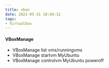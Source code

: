 ```yaml
---
title: vbox
date: 2021-05-31 10:04:12
tags:
- Virtualbox
---
```

#### VBoxManage
+ VBoxManage list vms/runningvms
+ VBoxManage startvm MyUbuntu
+ VBoxManage controlvm MyUbuntu poweroff